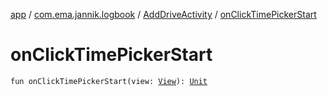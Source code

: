 [app](../../index.md) / [com.ema.jannik.logbook](../index.md) / [AddDriveActivity](index.md) / [onClickTimePickerStart](./on-click-time-picker-start.md)

# onClickTimePickerStart

`fun onClickTimePickerStart(view: `[`View`](https://developer.android.com/reference/android/view/View.html)`): `[`Unit`](https://kotlinlang.org/api/latest/jvm/stdlib/kotlin/-unit/index.html)